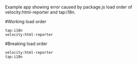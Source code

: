 Example app showing error caused by package.js load order of velocity:html-reporter and tap:i18n.

#Working load order
```
tap:i18n
velocity:html-reporter
```

#Breaking load order
```
velocity:html-reporter
tap:i18n
```
